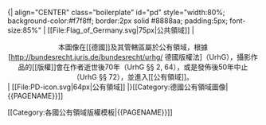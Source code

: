 {| align="CENTER" class="boilerplate" id="pd" style="width:80%; background-color:#f7f8ff; border:2px solid #8888aa;  padding:5px; font-size:85%"
| [[File:Flag_of_Germany.svg|75px|公共領域]]
| <center>本圖像在[[德國]]及其管轄區屬於公有領域，根據[http://bundesrecht.juris.de/bundesrecht/urhg/ 德國版權法]（UrhG），攝影作品的[[版權]]會在作者逝世後70年（<span lang="en">UrhG §§ 2, 64</span>），或是發佈後50年中止（<span lang="en">UrhG §§ 72</span>），並進入[[公有領域]]。</center>
| [[File:PD-icon.svg|64px|公有領域]]
|}<includeonly>[[Category:德國公有領域圖像|{{PAGENAME}}]]</includeonly><noinclude>

[[Category:各國公有領域版權模板|{{PAGENAME}}]]
</noinclude>